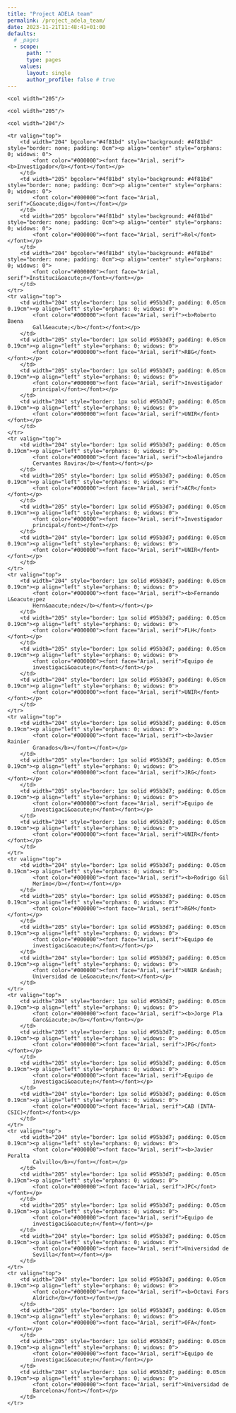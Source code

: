 ```yaml
---
title: "Project ADELA team"
permalink: /project_adela_team/
date: 2023-11-21T11:48:41+01:00
defaults:
  # _pages
  - scope:
      path: ""
      type: pages
    values:
      layout: single
      author_profile: false # true
---
```


<table width="906" cellpadding="11" cellspacing="0">
	<col width="204"/>

	<col width="205"/>

	<col width="205"/>

	<col width="204"/>

	<tr valign="top">
		<td width="204" bgcolor="#4f81bd" style="background: #4f81bd" style="border: none; padding: 0cm"><p align="center" style="orphans: 0; widows: 0">
			<font color="#000000"><font face="Arial, serif"><b>Investigador</b></font></font></p>
		</td>
		<td width="205" bgcolor="#4f81bd" style="background: #4f81bd" style="border: none; padding: 0cm"><p align="center" style="orphans: 0; widows: 0">
			<font color="#000000"><font face="Arial, serif">C&oacute;digo</font></font></p>
		</td>
		<td width="205" bgcolor="#4f81bd" style="background: #4f81bd" style="border: none; padding: 0cm"><p align="center" style="orphans: 0; widows: 0">
			<font color="#000000"><font face="Arial, serif">Rol</font></font></p>
		</td>
		<td width="204" bgcolor="#4f81bd" style="background: #4f81bd" style="border: none; padding: 0cm"><p align="center" style="orphans: 0; widows: 0">
			<font color="#000000"><font face="Arial, serif">Instituci&oacute;n</font></font></p>
		</td>
	</tr>
	<tr valign="top">
		<td width="204" style="border: 1px solid #95b3d7; padding: 0.05cm 0.19cm"><p align="left" style="orphans: 0; widows: 0">
			<font color="#000000"><font face="Arial, serif"><b>Roberto Baena
			Gall&eacute;</b></font></font></p>
		</td>
		<td width="205" style="border: 1px solid #95b3d7; padding: 0.05cm 0.19cm"><p align="left" style="orphans: 0; widows: 0">
			<font color="#000000"><font face="Arial, serif">RBG</font></font></p>
		</td>
		<td width="205" style="border: 1px solid #95b3d7; padding: 0.05cm 0.19cm"><p align="left" style="orphans: 0; widows: 0">
			<font color="#000000"><font face="Arial, serif">Investigador
			principal</font></font></p>
		</td>
		<td width="204" style="border: 1px solid #95b3d7; padding: 0.05cm 0.19cm"><p align="left" style="orphans: 0; widows: 0">
			<font color="#000000"><font face="Arial, serif">UNIR</font></font></p>
		</td>
	</tr>
	<tr valign="top">
		<td width="204" style="border: 1px solid #95b3d7; padding: 0.05cm 0.19cm"><p align="left" style="orphans: 0; widows: 0">
			<font color="#000000"><font face="Arial, serif"><b>Alejandro
			Cervantes Rovira</b></font></font></p>
		</td>
		<td width="205" style="border: 1px solid #95b3d7; padding: 0.05cm 0.19cm"><p align="left" style="orphans: 0; widows: 0">
			<font color="#000000"><font face="Arial, serif">ACR</font></font></p>
		</td>
		<td width="205" style="border: 1px solid #95b3d7; padding: 0.05cm 0.19cm"><p align="left" style="orphans: 0; widows: 0">
			<font color="#000000"><font face="Arial, serif">Investigador
			principal</font></font></p>
		</td>
		<td width="204" style="border: 1px solid #95b3d7; padding: 0.05cm 0.19cm"><p align="left" style="orphans: 0; widows: 0">
			<font color="#000000"><font face="Arial, serif">UNIR</font></font></p>
		</td>
	</tr>
	<tr valign="top">
		<td width="204" style="border: 1px solid #95b3d7; padding: 0.05cm 0.19cm"><p align="left" style="orphans: 0; widows: 0">
			<font color="#000000"><font face="Arial, serif"><b>Fernando L&oacute;pez
			Hern&aacute;ndez</b></font></font></p>
		</td>
		<td width="205" style="border: 1px solid #95b3d7; padding: 0.05cm 0.19cm"><p align="left" style="orphans: 0; widows: 0">
			<font color="#000000"><font face="Arial, serif">FLH</font></font></p>
		</td>
		<td width="205" style="border: 1px solid #95b3d7; padding: 0.05cm 0.19cm"><p align="left" style="orphans: 0; widows: 0">
			<font color="#000000"><font face="Arial, serif">Equipo de
			investigaci&oacute;n</font></font></p>
		</td>
		<td width="204" style="border: 1px solid #95b3d7; padding: 0.05cm 0.19cm"><p align="left" style="orphans: 0; widows: 0">
			<font color="#000000"><font face="Arial, serif">UNIR</font></font></p>
		</td>
	</tr>
	<tr valign="top">
		<td width="204" style="border: 1px solid #95b3d7; padding: 0.05cm 0.19cm"><p align="left" style="orphans: 0; widows: 0">
			<font color="#000000"><font face="Arial, serif"><b>Javier Rainier
			Granados</b></font></font></p>
		</td>
		<td width="205" style="border: 1px solid #95b3d7; padding: 0.05cm 0.19cm"><p align="left" style="orphans: 0; widows: 0">
			<font color="#000000"><font face="Arial, serif">JRG</font></font></p>
		</td>
		<td width="205" style="border: 1px solid #95b3d7; padding: 0.05cm 0.19cm"><p align="left" style="orphans: 0; widows: 0">
			<font color="#000000"><font face="Arial, serif">Equipo de
			investigaci&oacute;n</font></font></p>
		</td>
		<td width="204" style="border: 1px solid #95b3d7; padding: 0.05cm 0.19cm"><p align="left" style="orphans: 0; widows: 0">
			<font color="#000000"><font face="Arial, serif">UNIR</font></font></p>
		</td>
	</tr>
	<tr valign="top">
		<td width="204" style="border: 1px solid #95b3d7; padding: 0.05cm 0.19cm"><p align="left" style="orphans: 0; widows: 0">
			<font color="#000000"><font face="Arial, serif"><b>Rodrigo Gil
			Merino</b></font></font></p>
		</td>
		<td width="205" style="border: 1px solid #95b3d7; padding: 0.05cm 0.19cm"><p align="left" style="orphans: 0; widows: 0">
			<font color="#000000"><font face="Arial, serif">RGM</font></font></p>
		</td>
		<td width="205" style="border: 1px solid #95b3d7; padding: 0.05cm 0.19cm"><p align="left" style="orphans: 0; widows: 0">
			<font color="#000000"><font face="Arial, serif">Equipo de
			investigaci&oacute;n</font></font></p>
		</td>
		<td width="204" style="border: 1px solid #95b3d7; padding: 0.05cm 0.19cm"><p align="left" style="orphans: 0; widows: 0">
			<font color="#000000"><font face="Arial, serif">UNIR &ndash;
			Universidad de Le&oacute;n</font></font></p>
		</td>
	</tr>
	<tr valign="top">
		<td width="204" style="border: 1px solid #95b3d7; padding: 0.05cm 0.19cm"><p align="left" style="orphans: 0; widows: 0">
			<font color="#000000"><font face="Arial, serif"><b>Jorge Pla
			Garc&iacute;a</b></font></font></p>
		</td>
		<td width="205" style="border: 1px solid #95b3d7; padding: 0.05cm 0.19cm"><p align="left" style="orphans: 0; widows: 0">
			<font color="#000000"><font face="Arial, serif">JPG</font></font></p>
		</td>
		<td width="205" style="border: 1px solid #95b3d7; padding: 0.05cm 0.19cm"><p align="left" style="orphans: 0; widows: 0">
			<font color="#000000"><font face="Arial, serif">Equipo de
			investigaci&oacute;n</font></font></p>
		</td>
		<td width="204" style="border: 1px solid #95b3d7; padding: 0.05cm 0.19cm"><p align="left" style="orphans: 0; widows: 0">
			<font color="#000000"><font face="Arial, serif">CAB (INTA-CSIC)</font></font></p>
		</td>
	</tr>
	<tr valign="top">
		<td width="204" style="border: 1px solid #95b3d7; padding: 0.05cm 0.19cm"><p align="left" style="orphans: 0; widows: 0">
			<font color="#000000"><font face="Arial, serif"><b>Javier Peralta
			Calvillo</b></font></font></p>
		</td>
		<td width="205" style="border: 1px solid #95b3d7; padding: 0.05cm 0.19cm"><p align="left" style="orphans: 0; widows: 0">
			<font color="#000000"><font face="Arial, serif">JPC</font></font></p>
		</td>
		<td width="205" style="border: 1px solid #95b3d7; padding: 0.05cm 0.19cm"><p align="left" style="orphans: 0; widows: 0">
			<font color="#000000"><font face="Arial, serif">Equipo de
			investigaci&oacute;n</font></font></p>
		</td>
		<td width="204" style="border: 1px solid #95b3d7; padding: 0.05cm 0.19cm"><p align="left" style="orphans: 0; widows: 0">
			<font color="#000000"><font face="Arial, serif">Universidad de
			Sevilla</font></font></p>
		</td>
	</tr>
	<tr valign="top">
		<td width="204" style="border: 1px solid #95b3d7; padding: 0.05cm 0.19cm"><p align="left" style="orphans: 0; widows: 0">
			<font color="#000000"><font face="Arial, serif"><b>Octavi Fors
			Aldrich</b></font></font></p>
		</td>
		<td width="205" style="border: 1px solid #95b3d7; padding: 0.05cm 0.19cm"><p align="left" style="orphans: 0; widows: 0">
			<font color="#000000"><font face="Arial, serif">OFA</font></font></p>
		</td>
		<td width="205" style="border: 1px solid #95b3d7; padding: 0.05cm 0.19cm"><p align="left" style="orphans: 0; widows: 0">
			<font color="#000000"><font face="Arial, serif">Equipo de
			investigaci&oacute;n</font></font></p>
		</td>
		<td width="204" style="border: 1px solid #95b3d7; padding: 0.05cm 0.19cm"><p align="left" style="orphans: 0; widows: 0">
			<font color="#000000"><font face="Arial, serif">Universidad de
			Barcelona</font></font></p>
		</td>
	</tr>
</table>